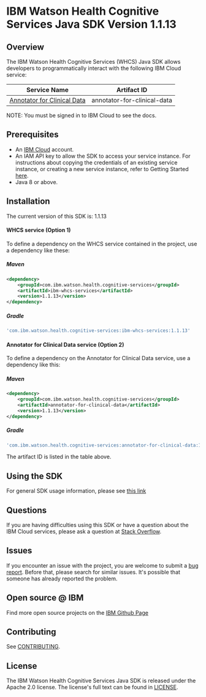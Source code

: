 # IBM Watson Health Cognitive Services Java SDK Version 1.1.13

## Overview

The IBM Watson Health Cognitive Services (WHCS) Java SDK allows developers to programmatically interact with the following IBM Cloud service:

| Service Name | Artifact ID |
|--------------|-------------|
| [Annotator for Clinical Data](https://cloud.ibm.com/apidocs/wh-acd) | annotator-for-clinical-data |

NOTE:  You must be signed in to IBM Cloud to see the docs.

## Prerequisites

[ibm-cloud-onboarding]: https://cloud.ibm.com/registration

* An [IBM Cloud][ibm-cloud-onboarding] account.
* An IAM API key to allow the SDK to access your service instance. For instructions about copying the credentials of an existing service instance, or creating a new service instance, refer to Getting Started [here](https://cloud.ibm.com/docs/wh-acd?topic=wh-acd-getting-started).
* Java 8 or above.

## Installation
The current version of this SDK is: 1.1.13

#### WHCS service (Option 1)
To define a dependency on the WHCS service contained in the project, use a dependency like these:

##### Maven

```xml
<dependency>
	<groupId>com.ibm.watson.health.cognitive-services</groupId>
	<artifactId>ibm-whcs-services</artifactId>
	<version>1.1.13</version>
</dependency>
```

##### Gradle

```gradle
'com.ibm.watson.health.cognitive-services:ibm-whcs-services:1.1.13'
```

#### Annotator for Clinical Data service (Option 2)
To define a dependency on the Annotator for Clinical Data service, use a dependency like this:

##### Maven

```xml
<dependency>
    <groupId>com.ibm.watson.health.cognitive-services</groupId>
    <artifactId>annotator-for-clinical-data</artifactId>
    <version>1.1.13</version>
</dependency>
```

##### Gradle
```gradle
'com.ibm.watson.health.cognitive-services:annotator-for-clinical-data:1.1.13'
```
The artifact ID is listed in the table above.

## Using the SDK
For general SDK usage information, please see [this link](https://github.com/IBM/ibm-cloud-sdk-common/blob/master/README.md)


## Questions

If you are having difficulties using this SDK or have a question about the IBM Cloud services,
please ask a question at
[Stack Overflow](http://stackoverflow.com/questions/ask?tags=ibm-cloud).

## Issues
If you encounter an issue with the project, you are welcome to submit a
[bug report](https://github.com/IBM/whcs-java-sdk/issues).
Before that, please search for similar issues. It's possible that someone has already reported the problem.

## Open source @ IBM
Find more open source projects on the [IBM Github Page](http://ibm.github.io/)

## Contributing
See [CONTRIBUTING](CONTRIBUTING.md).

## License

The IBM Watson Health Cognitive Services Java SDK is released under the Apache 2.0 license.
The license's full text can be found in [LICENSE](LICENSE).
